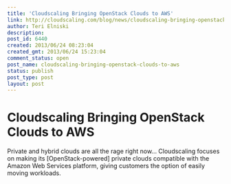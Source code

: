```yaml
---
title: 'Cloudscaling Bringing OpenStack Clouds to AWS'
link: http://cloudscaling.com/blog/news/cloudscaling-bringing-openstack-clouds-to-aws/
author: Teri Elniski
description: 
post_id: 6440
created: 2013/06/24 08:23:04
created_gmt: 2013/06/24 15:23:04
comment_status: open
post_name: cloudscaling-bringing-openstack-clouds-to-aws
status: publish
post_type: post
layout: post
---
```


# Cloudscaling Bringing OpenStack Clouds to AWS

Private and hybrid clouds are all the rage right now... Cloudscaling focuses on making its [OpenStack-powered] private clouds compatible with the Amazon Web Services platform, giving customers the option of easily moving workloads.
